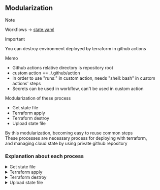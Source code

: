 ## Modularization
> [!NOTE]
> Workflows -> [state.yaml](../../.github/workflows/custom_action.yaml)

> [!IMPORTANT]
> You can destroy environment deployed by terraform in github actions

Memo  
- Github actions relative directory is repository root
- custom action == ./.github/action
- In order to use "runs:" in custom action, needs "shell: bash" in custom actions' steps
- Secrets can be used in workflow, can't be used in custom action

Modularization of these process  
- Get state file
- Terraform apply
- Terraform destroy
- Upload state file

By this modularization, becoming easy to reuse common steps  
These processes are necessary process for deploying with terraform,  
and managing cloud state by using private github repository  

### Explanation about each process
<details><summary>Get state file</summary>

```yaml
runs:
  using: "composite"
  steps:
    - name: Check out state repository
      uses: actions/checkout@v4
      with:
        repository: ${{ github.repository_owner }}/${{ inputs.STATE_REPO_NAME }}
        token: ${{ inputs.STATE_REPO_TOKEN }}
        path: state-repo

    - name: Copying tfstate file to terraform work directory
      run: |
          if [ -f "state-repo/${{ inputs.store_path }}/terraform.tfstate" ]; then
            \cp -f state-repo/${{ inputs.store_path }}/terraform.tfstate ${{ inputs.terraform_work_path }}/terraform.tfstate
            echo "tfstate overwritten."
          else
            echo "No existing tfstate, skipping copy."
          fi
      shell: bash
```
  
First, check out github private repository by using token  
In custom action, can't access repository secrets  
So, must hand over like below in workflow  

```yaml
- name: Get state file
        uses: ./.github/actions/_tfstate_pull_module/
        with:
          state_repo_name: ${{ secrets.STATE_REPO_NAME }}
          state_repo_token: ${{ secrets.STATE_REPO_TOKEN }}
          store_path: ${{ env.STORE_PATH }}
          terraform_work_path: ${{ env.TERRAFORM_WORK_DIR}}
```

All secrets value are masked in this workflow log  
</details>
  
<details><summary>Terraform apply</summary>


</details>
  
<details><summary>Terraform destroy</summary>


</details>
  
<details><summary>Upload state file</summary>


</details>